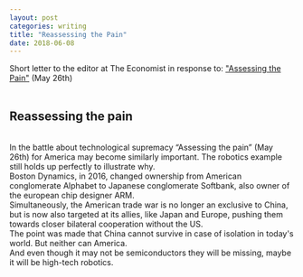```yaml
---
layout: post
categories: writing
title: "Reassessing the Pain"
date: 2018-06-08
---
```


Short letter to the editor at The Economist in response to:  ["Assessing the Pain"](https://www.economist.com/china/2018/05/24/a-threatened-trade-war-between-china-and-america-may-be-on-hold) (May 26th) <br>
<br>

<h2> Reassessing the pain </h2> <br>
In the battle about technological supremacy “Assessing the pain” (May 26th) for America may become similarly important. The robotics example still holds up perfectly to illustrate why. <br>
Boston Dynamics, in 2016, changed ownership from American conglomerate Alphabet to Japanese conglomerate Softbank, also owner of the european chip designer ARM. <br>
Simultaneously, the American trade war is no longer an exclusive to China, but is now also targeted at its allies, like Japan and Europe, pushing them towards closer bilateral cooperation without the US.<br>
The point was made that China cannot survive in case of isolation in today's world. But neither can America. <br>
And even though it may not be semiconductors they will be missing, maybe it will be high-tech robotics. 
